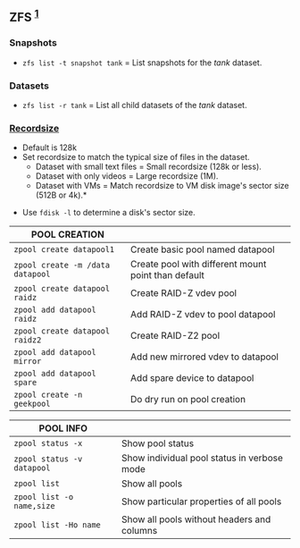 
## ZFS <sup>[1]</sup> 

### Snapshots

- `zfs list -t snapshot tank` = List snapshots for the *tank* dataset.

### Datasets

- `zfs list -r tank` = List all child datasets of the *tank* dataset.

### [Recordsize](https://jrs-s.net/2019/04/03/on-zfs-recordsize/)

- Default is 128k
- Set recordsize to match the typical size of files in the dataset.
  - Dataset with small text files = Small recordsize (128k or less).
  - Dataset with only videos = Large recordsize (1M).
  - Dataset with VMs = Match recordsize to VM disk image's sector size (512B or 4k).*

* Use `fdisk -l` to determine a disk's sector size.


| POOL CREATION                    |                                                      |
|----------------------------------|------------------------------------------------------|
| `zpool create datapool1`         | Create basic pool named datapool                     |
| `zpool create -m /data datapool` | Create pool with different mount point than default  |
| `zpool create datapool raidz`    | Create RAID-Z vdev pool                              |
| `zpool add datapool raidz`       | Add RAID-Z vdev to pool datapool                     |
| `zpool create datapool raidz2`   | Create RAID-Z2 pool                                  |
| `zpool add datapool mirror`      | Add new mirrored vdev to datapool                    |
| `zpool add datapool spare`       | Add spare device to datapool                         |
| `zpool create -n geekpool`       | Do dry run on pool creation                          |
 
| POOL INFO                  |                                              |
|----------------------------|----------------------------------------------|
| `zpool status -x`          | Show pool status                             |
| `zpool status -v datapool` | Show individual pool status in verbose mode  |
| `zpool list` 	             | Show all pools                               |
| `zpool list -o name,size`  | Show particular properties of all pools      |
| `zpool list -Ho name`      | Show all pools without headers and columns   |

[1]: https://www.thegeekdiary.com/solaris-zfs-command-line-reference-cheat-sheet/  

